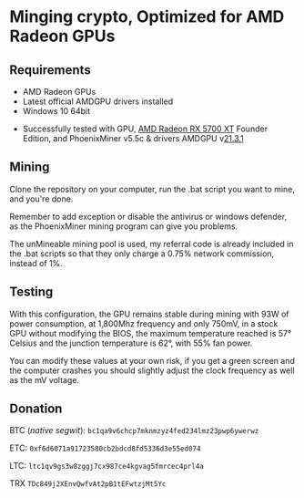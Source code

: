 # Minging crypto, Optimized for AMD Radeon GPUs


## Requirements
- AMD Radeon GPUs
- Latest official AMDGPU drivers installed
- Windows 10 64bit
* Successfully tested with GPU, [AMD Radeon RX 5700 XT](https://www.amd.com/es/products/graphics/amd-radeon-rx-5700-xt) Founder Edition, and PhoenixMiner v5.5c & drivers AMDGPU v[21.3.1](https://drivers.amd.com/drivers/radeon-software-adrenalin-2020-21.3.1-win10-64bit-mar24.exe)

## Mining
Clone the repository on your computer, run the .bat script you want to mine, and you're done. 

Remember to add exception or disable the antivirus or windows defender, as the PhoenixMiner mining program can give you problems. 

The unMineable mining pool is used, my referral code is already included in the .bat scripts so that they only charge a 0.75% network commission, instead of 1%.

## Testing
With this configuration, the GPU remains stable during mining with 93W of power consumption, at 1,800Mhz frequency and only 750mV, in a stock GPU without modifying the BIOS, the maximum temperature reached is 57° Celsius and the junction temperature is 62°, with 55% fan power. 

You can modify these values at your own risk, if you get a green screen and the computer crashes you should slightly adjust the clock frequency as well as the mV voltage. 

## Donation
BTC (*native segwit*):  `bc1qa9v6chcp7mknmzyz4fed234lmz23pwp6ywerwz`

ETC: `0xf6d6071a91723580cb2bdcd8fd5336d3e55ed074`

LTC: `ltc1qv9gs3w8zggj7cx987ce4kgvag5fmrcec4prl4a`

TRX `TDc849j2XEnvQwfvAt2pB1tEFwtzjMt5Yc`
